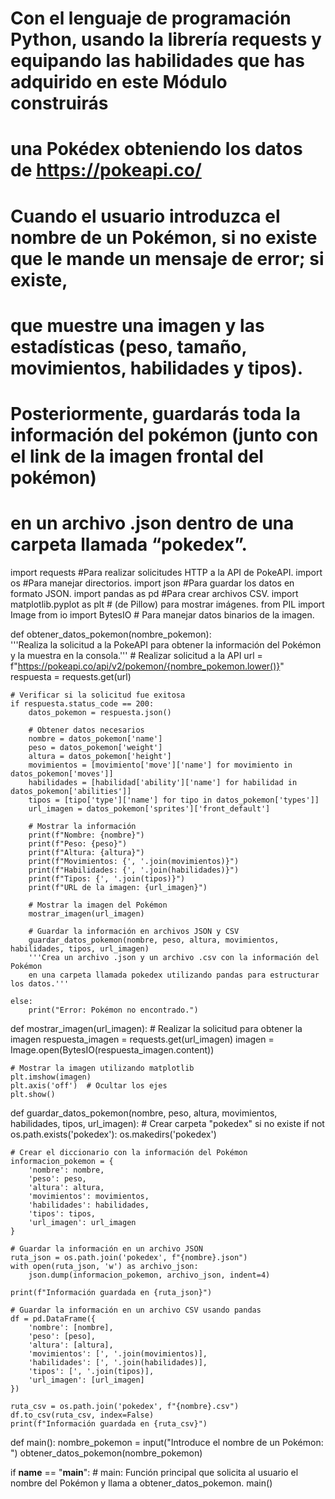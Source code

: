 # Con el lenguaje de programación Python, usando la librería requests y equipando las habilidades que has adquirido en este Módulo construirás 
# una Pokédex obteniendo los datos de https://pokeapi.co/
# Cuando el usuario introduzca el nombre de un Pokémon, si no existe que le mande un mensaje de error; si existe, 
# que muestre una imagen y las estadísticas (peso, tamaño, movimientos, habilidades y tipos). 
# Posteriormente, guardarás toda la información del pokémon (junto con el link de la imagen frontal del pokémon) 
# en un archivo .json dentro de una carpeta llamada “pokedex”.

import requests  #Para realizar solicitudes HTTP a la API de PokeAPI.
import os   #Para manejar directorios.
import json #Para guardar los datos en formato JSON.
import pandas as pd #Para crear archivos CSV.
import matplotlib.pyplot as plt # (de Pillow) para mostrar imágenes.
from PIL import Image
from io import BytesIO  # Para manejar datos binarios de la imagen.

def obtener_datos_pokemon(nombre_pokemon):  
    '''Realiza la solicitud a la PokeAPI para obtener la información del Pokémon y la muestra en la consola.'''
    # Realizar solicitud a la API
    url = f"https://pokeapi.co/api/v2/pokemon/{nombre_pokemon.lower()}"
    respuesta = requests.get(url)

    # Verificar si la solicitud fue exitosa
    if respuesta.status_code == 200:
        datos_pokemon = respuesta.json()
        
        # Obtener datos necesarios
        nombre = datos_pokemon['name']
        peso = datos_pokemon['weight']
        altura = datos_pokemon['height']
        movimientos = [movimiento['move']['name'] for movimiento in datos_pokemon['moves']]
        habilidades = [habilidad['ability']['name'] for habilidad in datos_pokemon['abilities']]
        tipos = [tipo['type']['name'] for tipo in datos_pokemon['types']]
        url_imagen = datos_pokemon['sprites']['front_default']
        
        # Mostrar la información
        print(f"Nombre: {nombre}")
        print(f"Peso: {peso}")
        print(f"Altura: {altura}")
        print(f"Movimientos: {', '.join(movimientos)}")
        print(f"Habilidades: {', '.join(habilidades)}")
        print(f"Tipos: {', '.join(tipos)}")
        print(f"URL de la imagen: {url_imagen}")
        
        # Mostrar la imagen del Pokémon
        mostrar_imagen(url_imagen)

        # Guardar la información en archivos JSON y CSV
        guardar_datos_pokemon(nombre, peso, altura, movimientos, habilidades, tipos, url_imagen)
        '''Crea un archivo .json y un archivo .csv con la información del Pokémon 
        en una carpeta llamada pokedex utilizando pandas para estructurar los datos.'''
        
    else:
        print("Error: Pokémon no encontrado.")

def mostrar_imagen(url_imagen):
    # Realizar la solicitud para obtener la imagen
    respuesta_imagen = requests.get(url_imagen)
    imagen = Image.open(BytesIO(respuesta_imagen.content))
    
    # Mostrar la imagen utilizando matplotlib
    plt.imshow(imagen)
    plt.axis('off')  # Ocultar los ejes
    plt.show()

def guardar_datos_pokemon(nombre, peso, altura, movimientos, habilidades, tipos, url_imagen):
    # Crear carpeta "pokedex" si no existe
    if not os.path.exists('pokedex'):
        os.makedirs('pokedex')
    
    # Crear el diccionario con la información del Pokémon
    informacion_pokemon = {
        'nombre': nombre,
        'peso': peso,
        'altura': altura,
        'movimientos': movimientos,
        'habilidades': habilidades,
        'tipos': tipos,
        'url_imagen': url_imagen
    }
    
    # Guardar la información en un archivo JSON
    ruta_json = os.path.join('pokedex', f"{nombre}.json")
    with open(ruta_json, 'w') as archivo_json:
        json.dump(informacion_pokemon, archivo_json, indent=4)
    
    print(f"Información guardada en {ruta_json}")
    
    # Guardar la información en un archivo CSV usando pandas
    df = pd.DataFrame({
        'nombre': [nombre],
        'peso': [peso],
        'altura': [altura],
        'movimientos': [', '.join(movimientos)],
        'habilidades': [', '.join(habilidades)],
        'tipos': [', '.join(tipos)],
        'url_imagen': [url_imagen]
    })
    
    ruta_csv = os.path.join('pokedex', f"{nombre}.csv")
    df.to_csv(ruta_csv, index=False)
    print(f"Información guardada en {ruta_csv}")

def main():
    nombre_pokemon = input("Introduce el nombre de un Pokémon: ")
    obtener_datos_pokemon(nombre_pokemon)

if __name__ == "__main__":    #  main: Función principal que solicita al usuario el nombre del Pokémon y llama a obtener_datos_pokemon.
    main()


